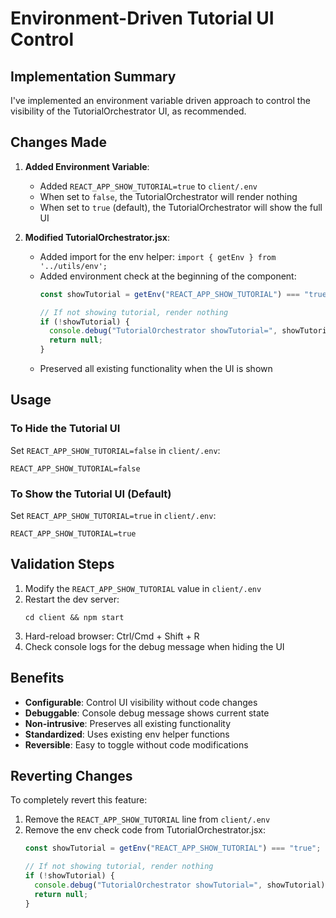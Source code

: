 # Environment-Driven Tutorial UI Control

## Implementation Summary

I've implemented an environment variable driven approach to control the visibility of the TutorialOrchestrator UI, as recommended.

## Changes Made

1. **Added Environment Variable**:
   - Added `REACT_APP_SHOW_TUTORIAL=true` to `client/.env`
   - When set to `false`, the TutorialOrchestrator will render nothing
   - When set to `true` (default), the TutorialOrchestrator will show the full UI

2. **Modified TutorialOrchestrator.jsx**:
   - Added import for the env helper: `import { getEnv } from '../utils/env';`
   - Added environment check at the beginning of the component:
     ```javascript
     const showTutorial = getEnv("REACT_APP_SHOW_TUTORIAL") === "true";
     
     // If not showing tutorial, render nothing
     if (!showTutorial) {
       console.debug("TutorialOrchestrator showTutorial=", showTutorial);
       return null;
     }
     ```
   - Preserved all existing functionality when the UI is shown

## Usage

### To Hide the Tutorial UI
Set `REACT_APP_SHOW_TUTORIAL=false` in `client/.env`:

```
REACT_APP_SHOW_TUTORIAL=false
```

### To Show the Tutorial UI (Default)
Set `REACT_APP_SHOW_TUTORIAL=true` in `client/.env`:

```
REACT_APP_SHOW_TUTORIAL=true
```

## Validation Steps

1. Modify the `REACT_APP_SHOW_TUTORIAL` value in `client/.env`
2. Restart the dev server:
   ```
   cd client && npm start
   ```
3. Hard-reload browser: Ctrl/Cmd + Shift + R
4. Check console logs for the debug message when hiding the UI

## Benefits

- **Configurable**: Control UI visibility without code changes
- **Debuggable**: Console debug message shows current state
- **Non-intrusive**: Preserves all existing functionality
- **Standardized**: Uses existing env helper functions
- **Reversible**: Easy to toggle without code modifications

## Reverting Changes

To completely revert this feature:
1. Remove the `REACT_APP_SHOW_TUTORIAL` line from `client/.env`
2. Remove the env check code from TutorialOrchestrator.jsx:
   ```javascript
   const showTutorial = getEnv("REACT_APP_SHOW_TUTORIAL") === "true";
   
   // If not showing tutorial, render nothing
   if (!showTutorial) {
     console.debug("TutorialOrchestrator showTutorial=", showTutorial);
     return null;
   }
   ```